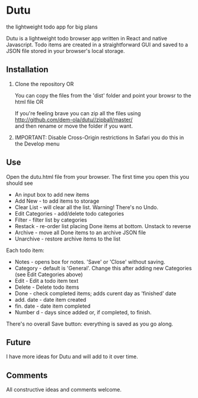 # Dutu
the lightweight todo app for big plans

Dutu is a lightweight todo browser app written in React and native Javascript. Todo items are created in a straightforward GUI and saved to a JSON file stored in your browser's local storage.

## Installation
1. Clone the repository OR

    You can copy the files from the 'dist' folder and point your browsr to the html file  OR 
    
    If you're feeling brave you can zip all the files using\
    http://github.com/dem-ola/dutu//zipball/master/  
    and then rename or move the folder if you want.


2. IMPORTANT: Disable Cross-Origin restrictions
   In Safari you do this in the Develop menu

## Use
Open the dutu.html file from your browser. The first time you open this you should see

   - An input box to add new items
   - Add New           		- to add items to storage
   - Clear List         - will clear all the list. Warning! There's no Undo.
   - Edit Categories    - add/delete todo categories
   - Filter             - filter list by categories
   - Restack            - re-order list placing Done items at bottom. Unstack to reverse
   - Archive            - move all Done items to an archive JSON file
   - Unarchive          - restore archive items to the list

Each todo item:
   - Notes              - opens box for notes. 'Save' or 'Close' without saving.
   - Category           - default is 'General'. Change this after adding new Categories (see Edit Categories above)
   - Edit               - Edit a todo item text
   - Delete             - Delete todo items
   - Done               - check completed items; adds curent day as 'finished' date
   - add. date          - date item created
   - fin. date          - date item completed
   - Number d           - days since added or, if completed, to finish. 

There's no overall Save button: everything is saved as you go along.

## Future
I have more ideas for Dutu and will add to it over time.

## Comments
All constructive ideas and comments welcome.
